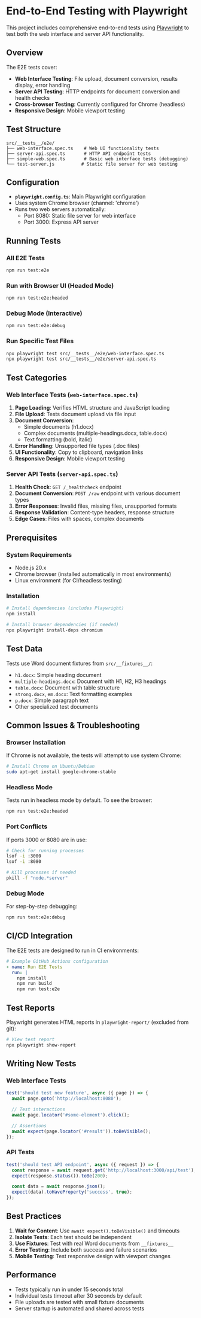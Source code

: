# End-to-End Testing with Playwright

This project includes comprehensive end-to-end tests using [Playwright](https://playwright.dev/) to test both the web interface and server API functionality.

## Overview

The E2E tests cover:

- **Web Interface Testing**: File upload, document conversion, results display, error handling
- **Server API Testing**: HTTP endpoints for document conversion and health checks
- **Cross-browser Testing**: Currently configured for Chrome (headless)
- **Responsive Design**: Mobile viewport testing

## Test Structure

```
src/__tests__/e2e/
├── web-interface.spec.ts    # Web UI functionality tests
├── server-api.spec.ts       # HTTP API endpoint tests
├── simple-web.spec.ts       # Basic web interface tests (debugging)
└── test-server.js          # Static file server for web testing
```

## Configuration

- **`playwright.config.ts`**: Main Playwright configuration
- Uses system Chrome browser (channel: 'chrome')
- Runs two web servers automatically:
  - Port 8080: Static file server for web interface
  - Port 3000: Express API server

## Running Tests

### All E2E Tests

```bash
npm run test:e2e
```

### Run with Browser UI (Headed Mode)

```bash
npm run test:e2e:headed
```

### Debug Mode (Interactive)

```bash
npm run test:e2e:debug
```

### Run Specific Test Files

```bash
npx playwright test src/__tests__/e2e/web-interface.spec.ts
npx playwright test src/__tests__/e2e/server-api.spec.ts
```

## Test Categories

### Web Interface Tests (`web-interface.spec.ts`)

1. **Page Loading**: Verifies HTML structure and JavaScript loading
2. **File Upload**: Tests document upload via file input
3. **Document Conversion**:
   - Simple documents (h1.docx)
   - Complex documents (multiple-headings.docx, table.docx)
   - Text formatting (bold, italic)
4. **Error Handling**: Unsupported file types (.doc files)
5. **UI Functionality**: Copy to clipboard, navigation links
6. **Responsive Design**: Mobile viewport testing

### Server API Tests (`server-api.spec.ts`)

1. **Health Check**: `GET /_healthcheck` endpoint
2. **Document Conversion**: `POST /raw` endpoint with various document types
3. **Error Responses**: Invalid files, missing files, unsupported formats
4. **Response Validation**: Content-type headers, response structure
5. **Edge Cases**: Files with spaces, complex documents

## Prerequisites

### System Requirements

- Node.js 20.x
- Chrome browser (installed automatically in most environments)
- Linux environment (for CI/headless testing)

### Installation

```bash
# Install dependencies (includes Playwright)
npm install

# Install browser dependencies (if needed)
npx playwright install-deps chromium
```

## Test Data

Tests use Word document fixtures from `src/__fixtures__/`:

- `h1.docx`: Simple heading document
- `multiple-headings.docx`: Document with H1, H2, H3 headings
- `table.docx`: Document with table structure
- `strong.docx`, `em.docx`: Text formatting examples
- `p.docx`: Simple paragraph text
- Other specialized test documents

## Common Issues & Troubleshooting

### Browser Installation

If Chrome is not available, the tests will attempt to use system Chrome:

```bash
# Install Chrome on Ubuntu/Debian
sudo apt-get install google-chrome-stable
```

### Headless Mode

Tests run in headless mode by default. To see the browser:

```bash
npm run test:e2e:headed
```

### Port Conflicts

If ports 3000 or 8080 are in use:

```bash
# Check for running processes
lsof -i :3000
lsof -i :8080

# Kill processes if needed
pkill -f "node.*server"
```

### Debug Mode

For step-by-step debugging:

```bash
npm run test:e2e:debug
```

## CI/CD Integration

The E2E tests are designed to run in CI environments:

```yaml
# Example GitHub Actions configuration
- name: Run E2E Tests
  run: |
    npm install
    npm run build
    npm run test:e2e
```

## Test Reports

Playwright generates HTML reports in `playwright-report/` (excluded from git):

```bash
# View test report
npx playwright show-report
```

## Writing New Tests

### Web Interface Tests

```typescript
test('should test new feature', async ({ page }) => {
  await page.goto('http://localhost:8080');

  // Test interactions
  await page.locator('#some-element').click();

  // Assertions
  await expect(page.locator('#result')).toBeVisible();
});
```

### API Tests

```typescript
test('should test API endpoint', async ({ request }) => {
  const response = await request.get('http://localhost:3000/api/test');
  expect(response.status()).toBe(200);

  const data = await response.json();
  expect(data).toHaveProperty('success', true);
});
```

## Best Practices

1. **Wait for Content**: Use `await expect().toBeVisible()` and timeouts
2. **Isolate Tests**: Each test should be independent
3. **Use Fixtures**: Test with real Word documents from `__fixtures__`
4. **Error Testing**: Include both success and failure scenarios
5. **Mobile Testing**: Test responsive design with viewport changes

## Performance

- Tests typically run in under 15 seconds total
- Individual tests timeout after 30 seconds by default
- File uploads are tested with small fixture documents
- Server startup is automated and shared across tests
